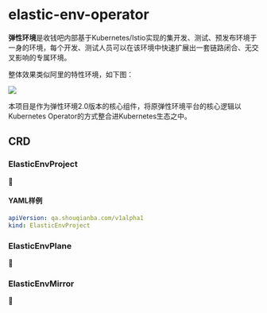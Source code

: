 # elastic-env-operator

**弹性环境**是收钱吧内部基于Kubernetes/Istio实现的集开发、测试、预发布环境于一身的环境，每个开发、测试人员可以在该环境中快速扩展出一套链路闭合、无交叉影响的专属环境。

整体效果类似阿里的特性环境，如下图：

![](https://yqfile.alicdn.com/7f53e7ae000a829838df2324ac98eb6838392dfd.png)

本项目是作为弹性环境2.0版本的核心组件，将原弹性环境平台的核心逻辑以Kubernetes Operator的方式整合进Kubernetes生态之中。

## CRD

### ElasticEnvProject

🍺

#### YAML样例

```yaml
apiVersion: qa.shouqianba.com/v1alpha1
kind: ElasticEnvProject
```

### ElasticEnvPlane

🍺

### ElasticEnvMirror

🍺
